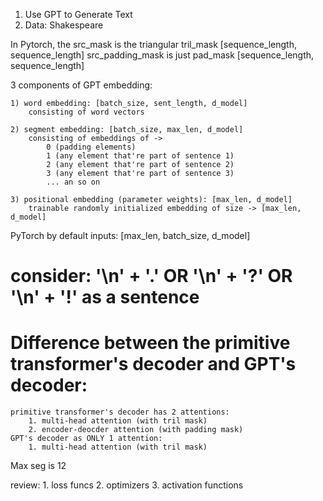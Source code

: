 1. Use GPT to Generate Text
2. Data: Shakespeare

In Pytorch,
    the src_mask is the triangular tril_mask [sequence_length, sequence_length]
    src_padding_mask is just pad_mask [sequence_length, sequence_length]

3 components of GPT embedding:

    1) word embedding: [batch_size, sent_length, d_model]
        consisting of word vectors

    2) segment embedding: [batch_size, max_len, d_model]
        consisting of embeddings of ->
            0 (padding elements)
            1 (any element that're part of sentence 1)
            2 (any element that're part of sentence 2)
            3 (any element that're part of sentence 3)
            ... an so on

    3) positional embedding (parameter weights): [max_len, d_model]
        trainable randomly initialized embedding of size -> [max_len, d_model]


PyTorch by default inputs: [max_len, batch_size, d_model]

# consider: '\n' + '.' OR '\n' + '?' OR '\n' + '!' as a sentence
# Difference between the primitive transformer's decoder and GPT's decoder:
    primitive transformer's decoder has 2 attentions:
        1. multi-head attention (with tril mask)
        2. encoder-deocder attention (with padding mask)
    GPT's decoder as ONLY 1 attention:
        1. multi-head attention (with tril mask)


Max seg is 12



review:
    1. loss funcs
    2. optimizers
    3. activation functions